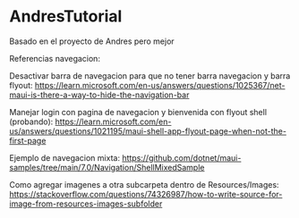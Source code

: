 # AndresTutorial

Basado en el proyecto de Andres pero mejor

Referencias navegacion:

Desactivar barra de navegacion para que no tener barra navegacion y barra flyout: https://learn.microsoft.com/en-us/answers/questions/1025367/net-maui-is-there-a-way-to-hide-the-navigation-bar

Manejar login con pagina de navegacion y bienvenida con flyout shell (probando): https://learn.microsoft.com/en-us/answers/questions/1021195/maui-shell-app-flyout-page-when-not-the-first-page

Ejemplo de navegacion mixta: https://github.com/dotnet/maui-samples/tree/main/7.0/Navigation/ShellMixedSample

Como agregar imagenes a otra subcarpeta dentro de Resources/Images: https://stackoverflow.com/questions/74326987/how-to-write-source-for-image-from-resources-images-subfolder

